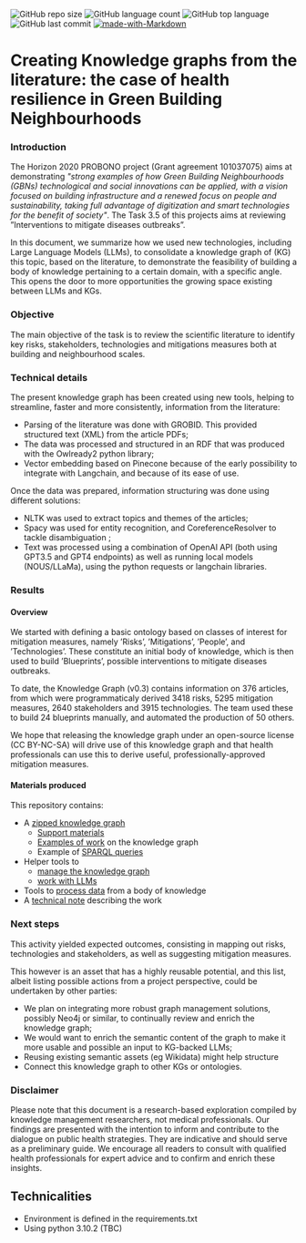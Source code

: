 ![GitHub repo size](https://img.shields.io/github/repo-size/mm80843/T3.5?style=plastic)
![GitHub language count](https://img.shields.io/github/languages/count/mm80843/T3.5?style=plastic)
![GitHub top language](https://img.shields.io/github/languages/top/mm80843/T3.5?style=plastic)
![GitHub last commit](https://img.shields.io/github/last-commit/mm80843/T3.5?color=red&style=plastic)
[![made-with-Markdown](https://img.shields.io/badge/Made%20with-Markdown-1f425f.svg)](http://commonmark.org)




# Creating Knowledge graphs from the literature: the case of health resilience in Green Building Neighbourhoods

### Introduction

The Horizon 2020 PROBONO project (Grant agreement 101037075) aims at demonstrating 
_"strong examples of how Green Building Neighbourhoods (GBNs) technological and social innovations can be applied, with a vision focused on building infrastructure and a renewed focus on people and sustainability, taking full advantage of digitization and smart technologies for the benefit of society"_. 
The Task 3.5 of this projects aims at reviewing ”Interventions to mitigate diseases outbreaks”.

In this document, we summarize how we used new technologies, including Large Language Models (LLMs), to consolidate a knowledge graph of (KG) this topic, based on the literature, to demonstrate the feasibility of building a body of knowledge pertaining to a certain domain, with a specific angle.
This opens the door to more opportunities the growing space existing between LLMs and KGs.

### Objective

The main objective of the task is to review the scientific literature to identify key risks, stakeholders, technologies and mitigations measures both at building and neighbourhood scales.

### Technical details

The present knowledge graph has been created using new tools, helping to streamline, faster and more consistently, information from the literature:
* Parsing of the literature was done with GROBID. This provided structured text (XML) from the article PDFs;
* The data was processed and structured in an RDF that was produced with the Owlready2 python library;
* Vector embedding based on Pinecone because of the early possibility to integrate with Langchain, and because of its ease of use.

Once the data was prepared, information structuring was done using different solutions:
* NLTK was used to extract topics and themes of the articles;
* Spacy was used for entity recognition, and CoreferenceResolver to tackle disambiguation ;
* Text was processed using a combination of OpenAI API (both using GPT3.5 and GPT4 endpoints) as well as running local models (NOUS/LLaMa), using the python requests or langchain libraries.


### Results

#### Overview 

We started with defining a basic ontology based on classes of interest for mitigation measures, namely ’Risks’, ’Mitigations’, ’People’, and ’Technologies’. These constitute an initial body of knowledge, which is then used to build ’Blueprints’, possible interventions to mitigate diseases outbreaks.

To date, the Knowledge Graph (v0.3) contains information on 376 articles, from which were programmaticaly derived 3418 risks, 5295 mitigation measures, 2640 stakeholders and 3915 technologies. 
The team used these to build 24 blueprints manually, and automated the production of 50 others.

We hope that releasing the knowledge graph under an open-source license (CC BY-NC-SA) will drive use of this knowledge graph and that health professionals can use this to derive useful, professionally-approved mitigation measures.

#### Materials produced

This repository contains:
* A [zipped knowledge graph](rdf/pbn_t3_5.zip)
  * [Support materials](/rdf/support/)
  * [Examples of work](/rdf/work/currentWIP/02.Add_RisksAssessments.ipynb) on the knowledge graph
  * Example of [SPARQL queries](/rdf/work/currentWIP/04.Add_Classification_Step2.ipynb)
* Helper tools to
  * [manage the knowledge graph](/utils/rdfutils.py)
  * [work with LLMs](/utils/llm.py)
* Tools to [process data](/bok/data/) from a body of knowledge
* A [technical note](/documentation/article/T3_5.pdf) describing the work

### Next steps

This activity yielded expected outcomes, consisting in mapping out risks, technologies and stakeholders, as well as suggesting mitigation measures.

This however is an asset that has a highly reusable potential, and this list, albeit listing possible actions from a project perspective, could be undertaken by other parties:

* We plan on integrating more robust graph management solutions, possibly Neo4j or similar, to continually review and enrich the knowledge graph;
* We would want to enrich the semantic content of the graph to make it more usable and possible an input to KG-backed LLMs;
* Reusing existing semantic assets (eg Wikidata) might help structure
* Connect this knowledge graph to other KGs or ontologies.


### Disclaimer

Please note that this document is a research-based exploration compiled by knowledge management researchers, not medical professionals. 
Our findings are presented with the intention to inform and contribute to the dialogue on public health strategies. 
They are indicative and should serve as a preliminary guide. 
We encourage all readers to consult with qualified health professionals for expert advice and to confirm and enrich these insights.


## Technicalities

* Environment is defined in the requirements.txt
* Using python 3.10.2 (TBC)